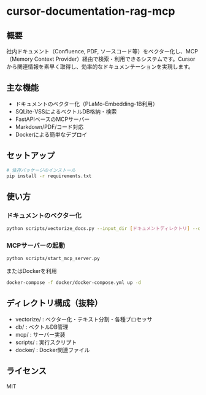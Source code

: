 # cursor-documentation-rag-mcp

## 概要
社内ドキュメント（Confluence, PDF, ソースコード等）をベクター化し、MCP（Memory Context Provider）経由で検索・利用できるシステムです。Cursorから関連情報を素早く取得し、効率的なドキュメンテーションを実現します。

## 主な機能
- ドキュメントのベクター化（PLaMo-Embedding-1B利用）
- SQLite-VSSによるベクトルDB格納・検索
- FastAPIベースのMCPサーバー
- Markdown/PDF/コード対応
- Dockerによる簡単なデプロイ

## セットアップ

```bash
# 依存パッケージのインストール
pip install -r requirements.txt
```

## 使い方

### ドキュメントのベクター化

```bash
python scripts/vectorize_docs.py --input_dir [ドキュメントディレクトリ] --output_db [DBパス]
```

### MCPサーバーの起動

```bash
python scripts/start_mcp_server.py
```

またはDockerを利用

```bash
docker-compose -f docker/docker-compose.yml up -d
```

## ディレクトリ構成（抜粋）

- vectorize/ : ベクター化・テキスト分割・各種プロセッサ
- db/ : ベクトルDB管理
- mcp/ : サーバー実装
- scripts/ : 実行スクリプト
- docker/ : Docker関連ファイル

## ライセンス
MIT